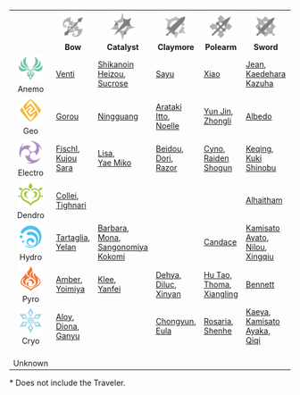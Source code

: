 
<table>
<tr>
<th></th>
<th align="center"><img width="50" height="50" src="assets/Bow.webp"><br>Bow</th>
<th align="center"><img width="50" height="50" src="assets/Catalyst.webp"><br>Catalyst</th>
<th align="center"><img width="50" height="50" src="assets/Claymore.webp"><br>Claymore</th>
<th align="center"><img width="50" height="50" src="assets/Polearm.webp"><br>Polearm</th>
<th align="center"><img width="50" height="50" src="assets/Sword.webp"><br>Sword</th>
<th align="center"><br>Unknown</th>
</tr>
<tr><td align="center"><img width="50" height="50" src="assets/Anemo.svg"><br>Anemo</td><td><a href="https://genshin-impact.fandom.com/wiki/Venti">Venti</a></td><td><a href="https://genshin-impact.fandom.com/wiki/Shikanoin_Heizou">Shikanoin Heizou</a>,<br><a href="https://genshin-impact.fandom.com/wiki/Sucrose">Sucrose</a></td><td><a href="https://genshin-impact.fandom.com/wiki/Sayu">Sayu</a></td><td><a href="https://genshin-impact.fandom.com/wiki/Xiao">Xiao</a></td><td><a href="https://genshin-impact.fandom.com/wiki/Jean">Jean</a>,<br><a href="https://genshin-impact.fandom.com/wiki/Kaedehara_Kazuha">Kaedehara Kazuha</a></td><td></td></tr>
<tr><td align="center"><img width="50" height="50" src="assets/Geo.svg"><br>Geo</td><td><a href="https://genshin-impact.fandom.com/wiki/Gorou">Gorou</a></td><td><a href="https://genshin-impact.fandom.com/wiki/Ningguang">Ningguang</a></td><td><a href="https://genshin-impact.fandom.com/wiki/Arataki_Itto">Arataki Itto</a>,<br><a href="https://genshin-impact.fandom.com/wiki/Noelle">Noelle</a></td><td><a href="https://genshin-impact.fandom.com/wiki/Yun_Jin">Yun Jin</a>,<br><a href="https://genshin-impact.fandom.com/wiki/Zhongli">Zhongli</a></td><td><a href="https://genshin-impact.fandom.com/wiki/Albedo">Albedo</a></td><td></td></tr>
<tr><td align="center"><img width="50" height="50" src="assets/Electro.svg"><br>Electro</td><td><a href="https://genshin-impact.fandom.com/wiki/Fischl">Fischl</a>,<br><a href="https://genshin-impact.fandom.com/wiki/Kujou_Sara">Kujou Sara</a></td><td><a href="https://genshin-impact.fandom.com/wiki/Lisa">Lisa</a>,<br><a href="https://genshin-impact.fandom.com/wiki/Yae_Miko">Yae Miko</a></td><td><a href="https://genshin-impact.fandom.com/wiki/Beidou">Beidou</a>,<br><a href="https://genshin-impact.fandom.com/wiki/Dori">Dori</a>,<br><a href="https://genshin-impact.fandom.com/wiki/Razor">Razor</a></td><td><a href="https://genshin-impact.fandom.com/wiki/Cyno">Cyno</a>,<br><a href="https://genshin-impact.fandom.com/wiki/Raiden_Shogun">Raiden Shogun</a></td><td><a href="https://genshin-impact.fandom.com/wiki/Keqing">Keqing</a>,<br><a href="https://genshin-impact.fandom.com/wiki/Kuki_Shinobu">Kuki Shinobu</a></td><td></td></tr>
<tr><td align="center"><img width="50" height="50" src="assets/Dendro.svg"><br>Dendro</td><td><a href="https://genshin-impact.fandom.com/wiki/Collei">Collei</a>,<br><a href="https://genshin-impact.fandom.com/wiki/Tighnari">Tighnari</a></td><td></td><td></td><td></td><td><a href="https://genshin-impact.fandom.com/wiki/Alhaitham">Alhaitham</a></td><td><a href="https://genshin-impact.fandom.com/wiki/Nahida">Nahida</a></td></tr>
<tr><td align="center"><img width="50" height="50" src="assets/Hydro.svg"><br>Hydro</td><td><a href="https://genshin-impact.fandom.com/wiki/Tartaglia">Tartaglia</a>,<br><a href="https://genshin-impact.fandom.com/wiki/Yelan">Yelan</a></td><td><a href="https://genshin-impact.fandom.com/wiki/Barbara">Barbara</a>,<br><a href="https://genshin-impact.fandom.com/wiki/Mona">Mona</a>,<br><a href="https://genshin-impact.fandom.com/wiki/Sangonomiya_Kokomi">Sangonomiya Kokomi</a></td><td></td><td><a href="https://genshin-impact.fandom.com/wiki/Candace">Candace</a></td><td><a href="https://genshin-impact.fandom.com/wiki/Kamisato_Ayato">Kamisato Ayato</a>,<br><a href="https://genshin-impact.fandom.com/wiki/Nilou">Nilou</a>,<br><a href="https://genshin-impact.fandom.com/wiki/Xingqiu">Xingqiu</a></td><td></td></tr>
<tr><td align="center"><img width="50" height="50" src="assets/Pyro.svg"><br>Pyro</td><td><a href="https://genshin-impact.fandom.com/wiki/Amber">Amber</a>,<br><a href="https://genshin-impact.fandom.com/wiki/Yoimiya">Yoimiya</a></td><td><a href="https://genshin-impact.fandom.com/wiki/Klee">Klee</a>,<br><a href="https://genshin-impact.fandom.com/wiki/Yanfei">Yanfei</a></td><td><a href="https://genshin-impact.fandom.com/wiki/Dehya">Dehya</a>,<br><a href="https://genshin-impact.fandom.com/wiki/Diluc">Diluc</a>,<br><a href="https://genshin-impact.fandom.com/wiki/Xinyan">Xinyan</a></td><td><a href="https://genshin-impact.fandom.com/wiki/Hu_Tao">Hu Tao</a>,<br><a href="https://genshin-impact.fandom.com/wiki/Thoma">Thoma</a>,<br><a href="https://genshin-impact.fandom.com/wiki/Xiangling">Xiangling</a></td><td><a href="https://genshin-impact.fandom.com/wiki/Bennett">Bennett</a></td><td></td></tr>
<tr><td align="center"><img width="50" height="50" src="assets/Cryo.svg"><br>Cryo</td><td><a href="https://genshin-impact.fandom.com/wiki/Aloy">Aloy</a>,<br><a href="https://genshin-impact.fandom.com/wiki/Diona">Diona</a>,<br><a href="https://genshin-impact.fandom.com/wiki/Ganyu">Ganyu</a></td><td></td><td><a href="https://genshin-impact.fandom.com/wiki/Chongyun">Chongyun</a>,<br><a href="https://genshin-impact.fandom.com/wiki/Eula">Eula</a></td><td><a href="https://genshin-impact.fandom.com/wiki/Rosaria">Rosaria</a>,<br><a href="https://genshin-impact.fandom.com/wiki/Shenhe">Shenhe</a></td><td><a href="https://genshin-impact.fandom.com/wiki/Kaeya">Kaeya</a>,<br><a href="https://genshin-impact.fandom.com/wiki/Kamisato_Ayaka">Kamisato Ayaka</a>,<br><a href="https://genshin-impact.fandom.com/wiki/Qiqi">Qiqi</a></td><td></td></tr>
<tr><td align="center"><br>Unknown</td><td></td><td></td><td></td><td></td><td></td><td><a href="https://genshin-impact.fandom.com/wiki/Dainsleif">Dainsleif</a></td></tr>
</table>

\* Does not include the Traveler.
